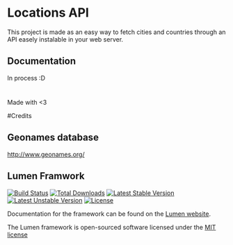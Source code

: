 # Locations API

This project is made as an easy way to fetch cities and countries through an API easely instalable in your web server.

## Documentation

In process :D

#
Made with <3


#Credits
## Geonames database

http://www.geonames.org/

## Lumen Framwork

[![Build Status](https://travis-ci.org/laravel/lumen-framework.svg)](https://travis-ci.org/laravel/lumen-framework)
[![Total Downloads](https://poser.pugx.org/laravel/lumen-framework/d/total.svg)](https://packagist.org/packages/laravel/lumen-framework)
[![Latest Stable Version](https://poser.pugx.org/laravel/lumen-framework/v/stable.svg)](https://packagist.org/packages/laravel/lumen-framework)
[![Latest Unstable Version](https://poser.pugx.org/laravel/lumen-framework/v/unstable.svg)](https://packagist.org/packages/laravel/lumen-framework)
[![License](https://poser.pugx.org/laravel/lumen-framework/license.svg)](https://packagist.org/packages/laravel/lumen-framework)

Documentation for the framework can be found on the [Lumen website](http://lumen.laravel.com/docs).

The Lumen framework is open-sourced software licensed under the [MIT license](http://opensource.org/licenses/MIT)